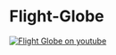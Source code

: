 # Flight-Globe

[![Flight Globe on youtube](https://img.youtube.com/vi/YOUTUBE_VIDEO_ID_HERE/0.jpg)](https://www.youtube.com/watch?v=STzqlqgNp7o) 
